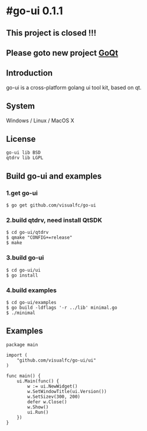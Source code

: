 #go-ui 0.1.1
=====

## This project is closed !!!
## Please goto new project [GoQt](https://github.com/visualfc/goqt)

## Introduction
go-ui is a cross-platform golang ui tool kit, based on qt.

## System
Windows / Linux / MacOS X

## License
    go-ui lib BSD
    qtdrv lib LGPL

## Build go-ui and examples

### 1.get go-ui
    $ go get github.com/visualfc/go-ui
### 2.build qtdrv, need install QtSDK
    $ cd go-ui/qtdrv
    $ qmake "CONFIG+=release"
    $ make
### 3.build go-ui
    $ cd go-ui/ui
    $ go install
### 4.build examples
    $ cd go-ui/examples
    $ go build -ldflags '-r ../lib' minimal.go
    $ ./minimal

## Examples

    package main

    import (
	    "github.com/visualfc/go-ui/ui"
    )
    
    func main() {
	    ui.Main(func() {
		    w := ui.NewWidget()
		    w.SetWindowTitle(ui.Version())
		    w.SetSizev(300, 200)
		    defer w.Close()
		    w.Show()
		    ui.Run()
	    })
    }


